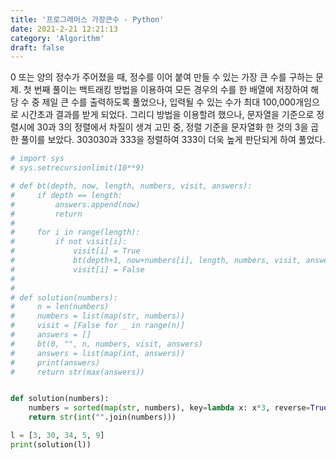```yaml
---
title: '프로그래머스 가장큰수 - Python'
date: 2021-2-21 12:21:13
category: 'Algorithm'
draft: false
---
```

0 또는 양의 정수가 주어졌을 때, 정수를 이어 붙여 만들 수 있는 가장 큰 수를 구하는 문제. 첫 번째 풀이는 백트래킹 방법을 이용하여 모든 경우의 수를 한 배열에 저장하여 해당 수 중 제일 큰 수를 출력하도록 풀었으나, 입력될 수 있는 수가 최대 100,000개임으로 시간초과 결과를 받게 되었다. 그리디 방법을 이용할려 했으나, 문자열을 기준으로 정렬시에 30과 3의 정렬에서 차질이 생겨 고민 중, 정렬 기준을 문자열화 한 것의 3을 곱한 풀이를 보았다. 303030과 333을 정렬하여 333이 더욱 높게 판단되게 하여 풀었다.
```python
# import sys
# sys.setrecursionlimit(10**9)

# def bt(depth, now, length, numbers, visit, answers):
#     if depth == length:
#         answers.append(now)
#         return
#
#     for i in range(length):
#         if not visit[i]:
#             visit[i] = True
#             bt(depth+1, now+numbers[i], length, numbers, visit, answers)
#             visit[i] = False
#
#
# def solution(numbers):
#     n = len(numbers)
#     numbers = list(map(str, numbers))
#     visit = [False for _ in range(n)]
#     answers = []
#     bt(0, "", n, numbers, visit, answers)
#     answers = list(map(int, answers))
#     print(answers)
#     return str(max(answers))


def solution(numbers):
    numbers = sorted(map(str, numbers), key=lambda x: x*3, reverse=True)
    return str(int("".join(numbers)))

l = [3, 30, 34, 5, 9]
print(solution(l))

```